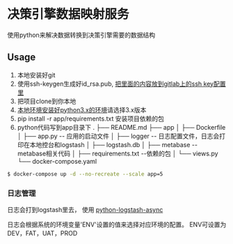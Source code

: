 # 决策引擎数据映射服务
使用python来解决数据转换到决策引擎需要的数据结构

## Usage

1. 本地安装好git
2. 使用ssh-keygen生成好id_rsa.pub, [把里面的内容放到gitlab上的ssh key配置里](https://www.jianshu.com/p/4f5cb637eff7)
3. 把项目clone到你本地
4. [本地环境安装好python3.x的环境](https://www.anaconda.com/distribution/)请选择3.x版本
5. pip install -r app/requirements.txt 安装项目依赖的包
6. python代码写到app目录下
.
├── README.md
├── app
│   ├── Dockerfile
│   ├── app.py      -- 应用的启动文件
│   ├── logger      -- 日志配置文件，日志会打印在本地控台和logstash
│   ├── logstash.db
│   ├── metabase    -- metabase相关代码
│   ├── requirements.txt  --依赖的包
│   └── views.py
└── docker-compose.yaml
   
```bash
$ docker-compose up -d --no-recreate --scale app=5
```


### 日志管理
日志会打到logstash里去， 使用 [python-logstash-async](https://python-logstash-async.readthedocs.io/en/stable/config.html)

日志会根据系统的环境变量'ENV'设置的值来选择对应环境的配置。
ENV可设置为 DEV，FAT，UAT，PROD